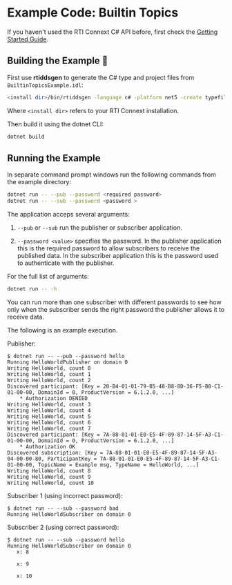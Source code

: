 # Example Code: Builtin Topics

If you haven't used the RTI Connext C# API before, first check the
[Getting Started Guide](https://community.rti.com/static/documentation/connext-dds/6.1.2/doc/manuals/connext_dds_professional/getting_started_guide/index.html).

## Building the Example :wrench:

First use **rtiddsgen** to generate the C# type and project files from
`BuiltinTopicsExample.idl`:

```sh
<install dir>/bin/rtiddsgen -language c# -platform net5 -create typefiles -create makefiles BuiltinTopicsExample.idl
```

Where `<install dir>` refers to your RTI Connext installation.

Then build it using the dotnet CLI:

```sh
dotnet build
```

## Running the Example

In separate command prompt windows run the following commands from the example
directory:

```sh
dotnet run -- --pub --password <required password>
dotnet run -- --sub --password <password >
```

The application acceps several arguments:

1.  `--pub` or `--sub` run the publisher or subscriber application.

2.  `--password <value>` specifies the password. In the publisher application
    this is the required password to allow subscribers to receive the published
    data. In the subscriber application this is the password used to
    authenticate with the publisher.

For the full list of arguments:

```sh
dotnet run -- -h
```

You can run more than one subscriber with different passwords to see how only
when the subscriber sends the right password the publisher allows it to
receive data.

The following is an example execution.

Publisher:

```plaintext
$ dotnet run -- --pub --password hello
Running HelloWorldPublisher on domain 0
Writing HelloWorld, count 0
Writing HelloWorld, count 1
Writing HelloWorld, count 2
Discovered participant: [Key = 20-B4-01-01-79-B5-48-B8-8D-36-F5-B8-C1-01-00-00, DomainId = 0, ProductVersion = 6.1.2.0, ...]
    * Authorization DENIED
Writing HelloWorld, count 3
Writing HelloWorld, count 4
Writing HelloWorld, count 5
Writing HelloWorld, count 6
Writing HelloWorld, count 7
Discovered participant: [Key = 7A-88-01-01-E0-E5-4F-89-87-14-5F-A3-C1-01-00-00, DomainId = 0, ProductVersion = 6.1.2.0, ...]
    * Authorization OK
Discovered subscription: [Key = 7A-88-01-01-E0-E5-4F-89-87-14-5F-A3-04-00-00-80, ParticipantKey = 7A-88-01-01-E0-E5-4F-89-87-14-5F-A3-C1-01-00-00, TopicName = Example msg, TypeName = HelloWorld, ...]
Writing HelloWorld, count 8
Writing HelloWorld, count 9
Writing HelloWorld, count 10
```

Subscriber 1 (using incorrect password):

```plaintext
$ dotnet run -- --sub --password bad
Running HelloWorldSubscriber on domain 0
```

Subscriber 2 (using correct password):

```plaintext
$ dotnet run -- --sub --password hello
Running HelloWorldSubscriber on domain 0
   x: 8

   x: 9

   x: 10
```
